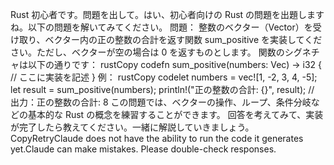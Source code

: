 Rust 初心者です。問題を出して。はい、初心者向けの Rust の問題を出題しますね。以下の問題を解いてみてください。
問題：
整数のベクター（Vector<i32>）を受け取り、ベクター内の正の整数の合計を返す関数 sum_positive を実装してください。ただし、ベクターが空の場合は 0 を返すものとします。
関数のシグネチャは以下の通りです：
rustCopy codefn sum_positive(numbers: Vec<i32>) -> i32 {
// ここに実装を記述
}
例：
rustCopy codelet numbers = vec![1, -2, 3, 4, -5];
let result = sum_positive(numbers);
println!("正の整数の合計: {}", result);
// 出力：正の整数の合計: 8
この問題では、ベクターの操作、ループ、条件分岐などの基本的な Rust の概念を練習することができます。
回答を考えてみて、実装が完了したら教えてください。一緒に解説していきましょう。 CopyRetryClaude does not have the ability to run the code it generates yet.Claude can make mistakes. Please double-check responses.
